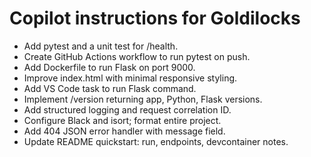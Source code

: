 # Copilot instructions for Goldilocks

- Add pytest and a unit test for /health.
- Create GitHub Actions workflow to run pytest on push.
- Add Dockerfile to run Flask on port 9000.
- Improve index.html with minimal responsive styling.
- Add VS Code task to run Flask command.
- Implement /version returning app, Python, Flask versions.
- Add structured logging and request correlation ID.
- Configure Black and isort; format entire project.
- Add 404 JSON error handler with message field.
- Update README quickstart: run, endpoints, devcontainer notes.
